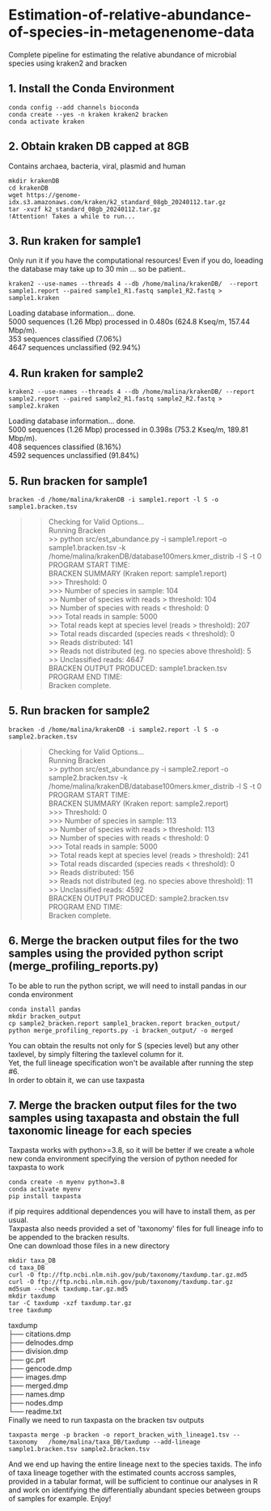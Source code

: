 # Estimation-of-relative-abundance-of-species-in-metagenenome-data
Complete pipeline for estimating the relative abundance of microbial species using kraken2 and bracken 
## 1. Install the Conda Environment

```{bash, eval=FALSE}
conda config --add channels bioconda  
conda create --yes -n kraken kraken2 bracken  
conda activate kraken 
```
## 2. Obtain kraken DB capped at 8GB
Contains archaea, bacteria, viral, plasmid and human 
```{bash, eval=FALSE}
mkdir krakenDB  
cd krakenDB  
wget https://genome-idx.s3.amazonaws.com/kraken/k2_standard_08gb_20240112.tar.gz    
tar -xvzf k2_standard_08gb_20240112.tar.gz  
!Attention! Takes a while to run...
```
## 3. Run kraken for sample1 
Only run it if you have the computational resources! Even if you do, loeading the database may take up to 30 min ... so be patient..      
```{bash, eval=FALSE}
kraken2 --use-names --threads 4 --db /home/malina/krakenDB/  --report sample1.report --paired sample1_R1.fastq sample1_R2.fastq > sample1.kraken
```
Loading database information... done.  
5000 sequences (1.26 Mbp) processed in 0.480s (624.8 Kseq/m, 157.44 Mbp/m).  
  353 sequences classified (7.06%)  
  4647 sequences unclassified (92.94%)  
## 4. Run kraken for sample2
```{bash, eval=FALSE}
kraken2 --use-names --threads 4 --db /home/malina/krakenDB/ --report sample2.report --paired sample2_R1.fastq sample2_R2.fastq > sample2.kraken
```
Loading database information... done.  
5000 sequences (1.26 Mbp) processed in 0.398s (753.2 Kseq/m, 189.81 Mbp/m).  
  408 sequences classified (8.16%)  
  4592 sequences unclassified (91.84%)  
 ## 5. Run bracken for sample1 
 ```{bash, eval=FALSE}
bracken -d /home/malina/krakenDB -i sample1.report -l S -o sample1.bracken.tsv
```
 >> Checking for Valid Options...  
 >> Running Bracken  
      >> python src/est_abundance.py -i sample1.report -o sample1.bracken.tsv -k /home/malina/krakenDB/database100mers.kmer_distrib -l S -t 0  
PROGRAM START TIME:  
BRACKEN SUMMARY (Kraken report: sample1.report)  
    >>> Threshold: 0  
    >>> Number of species in sample: 104  
          >> Number of species with reads > threshold: 104  
          >> Number of species with reads < threshold: 0  
    >>> Total reads in sample: 5000  
          >> Total reads kept at species level (reads > threshold): 207  
          >> Total reads discarded (species reads < threshold): 0  
          >> Reads distributed: 141  
          >> Reads not distributed (eg. no species above threshold): 5  
          >> Unclassified reads: 4647  
BRACKEN OUTPUT PRODUCED: sample1.bracken.tsv  
PROGRAM END TIME:  
  Bracken complete.  

## 5. Run bracken for sample2 
```{bash, eval=FALSE}
bracken -d /home/malina/krakenDB -i sample2.report -l S -o sample2.bracken.tsv 
```
>> Checking for Valid Options...  
 >> Running Bracken  
      >> python src/est_abundance.py -i sample2.report -o sample2.bracken.tsv -k /home/malina/krakenDB/database100mers.kmer_distrib -l S -t 0  
PROGRAM START TIME:  
BRACKEN SUMMARY (Kraken report: sample2.report)  
    >>> Threshold: 0  
    >>> Number of species in sample: 113  
          >> Number of species with reads > threshold: 113  
          >> Number of species with reads < threshold: 0  
    >>> Total reads in sample: 5000  
          >> Total reads kept at species level (reads > threshold): 241  
          >> Total reads discarded (species reads < threshold): 0  
          >> Reads distributed: 156  
          >> Reads not distributed (eg. no species above threshold): 11  
          >> Unclassified reads: 4592  
BRACKEN OUTPUT PRODUCED: sample2.bracken.tsv  
PROGRAM END TIME:  
  Bracken complete.  

## 6. Merge the bracken output files for the two samples using the provided python script (merge_profiling_reports.py)
To be able to run the python script, we will need to install pandas in our conda environment
```{bash, eval=FALSE}
conda install pandas
mkdir bracken_output
cp sample2_bracken.report sample1_bracken.report bracken_output/
python merge_profiling_reports.py -i bracken_output/ -o merged
```
You can obtain the results not only for S (species level) but any other taxlevel, by simply filtering the taxlevel column for it.   
Yet, the full lineage specification won't be available after running the step #6.  
In order to obtain it, we can use taxpasta  
## 7. Merge the bracken output files for the two samples using taxapasta and obstain the full taxonomic lineage for each species
Taxpasta works with python>=3.8, so it will be better if we create a whole new conda environment specifying the version of python needed for taxpasta to work
```{bash, eval=FALSE}
conda create -n myenv python=3.8
conda activate myenv
pip install taxpasta
```
if pip requires additional dependences you will have to install them, as per usual.  
Taxpasta also needs provided a set of 'taxonomy' files for full lineage info to be appended to the bracken results.  
One can download those files in a new directory   
```{bash, eval=FALSE}
mkdir taxa_DB
cd taxa_DB
curl -O ftp://ftp.ncbi.nlm.nih.gov/pub/taxonomy/taxdump.tar.gz.md5
curl -O ftp://ftp.ncbi.nlm.nih.gov/pub/taxonomy/taxdump.tar.gz
md5sum --check taxdump.tar.gz.md5
mkdir taxdump
tar -C taxdump -xzf taxdump.tar.gz
tree taxdump
```
taxdump  
├── citations.dmp  
├── delnodes.dmp  
├── division.dmp  
├── gc.prt  
├── gencode.dmp  
├── images.dmp  
├── merged.dmp  
├── names.dmp  
├── nodes.dmp  
└── readme.txt  
Finally we need to run taxpasta on the bracken tsv outputs 
```{bash, eval=FALSE}
taxpasta merge -p bracken -o report_bracken_with_lineage1.tsv --taxonomy   /home/malina/taxa_DB/taxdump --add-lineage sample1.bracken.tsv sample2.bracken.tsv
```
And we end up having the entire lineage next to the species taxids. The info of taxa lineage together with the estimated counts accross samples, provided in a tabular format, will be sufficient to continue our analyses in R and work on identifying the differentially abundant species between groups of samples for example. Enjoy!
